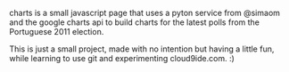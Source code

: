 charts is a small javascript page that uses a pyton service from @simaom and
the google charts api to build charts for the latest polls from the Portuguese
2011 election.

This is just a small project, made with no intention but having a little fun,
while learning to use git and experimenting cloud9ide.com. :)